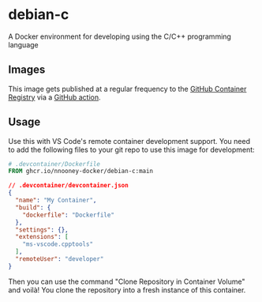 # debian-c

A Docker environment for developing using the C/C++ programming language

## Images

This image gets published at a regular frequency to the
[GitHub Container Registry](https://github.com/nnooney-docker/debian-c/pkgs/container/debian-c)
via a [GitHub action](.github/workflows/main.yml).

## Usage

Use this with VS Code's remote container development support. You need to add
the following files to your git repo to use this image for development:

```Dockerfile
# .devcontainer/Dockerfile
FROM ghcr.io/nnooney-docker/debian-c:main
```

```json
// .devcontainer/devcontainer.json
{
  "name": "My Container",
  "build": {
    "dockerfile": "Dockerfile"
  },
  "settings": {},
  "extensions": [
    "ms-vscode.cpptools"
  ],
  "remoteUser": "developer"
}
```

Then you can use the command "Clone Repository in Container Volume" and voilà!
You clone the repository into a fresh instance of this container.
